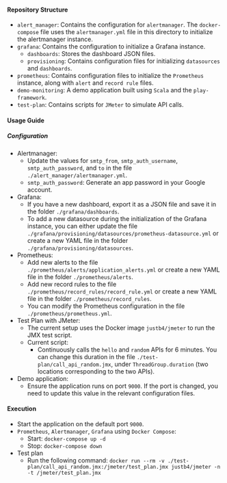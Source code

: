#### Repository Structure
- `alert_manager`: Contains the configuration for `alertmanager`. The `docker-compose` file uses the `alertmanager.yml` file in this directory to initialize the alertmanager instance.
- `grafana`: Contains the configuration to initialize a Grafana instance.
	- `dashboards`: Stores the dashboard JSON files.
	- `provisioning`: Contains configuration files for initializing `datasources` and `dashboards`.
- `prometheus`: Contains configuration files to initialize the `Prometheus` instance, along with `alert` and `record rule` files.
- `demo-monitoring`: A demo application built using `Scala` and the `play-framework`.
- `test-plan`: Contains scripts for `JMeter` to simulate API calls.

#### Usage Guide
##### Configuration
- Alertmanager: 
  - Update the values for `smtp_from`, `smtp_auth_username`, `smtp_auth_password`, and `to` in the file `./alert_manager/alertmanager.yml`.
  - `smtp_auth_password`: Generate an app password in your Google account.
- Grafana: 
  - If you have a new dashboard, export it as a JSON file and save it in the folder `./grafana/dashboards`.
  - To add a new datasource during the initialization of the Grafana instance, you can either update the file `./grafana/provisioning/datasources/prometheus-datasource.yml` or create a new YAML file in the folder `./grafana/provisioning/datasources`.
- Prometheus:
  - Add new alerts to the file `./prometheus/alerts/application_alerts.yml` or create a new YAML file in the folder `./prometheus/alerts`.
  - Add new record rules to the file `./prometheus/record_rules/record_rule.yml` or create a new YAML file in the folder `./prometheus/record_rules`.
  - You can modify the Prometheus configuration in the file `./prometheus/prometheus.yml`.
- Test Plan with JMeter:
  - The current setup uses the Docker image `justb4/jmeter` to run the JMX test script.
  - Current script:
    - Continuously calls the `hello` and `random` APIs for 6 minutes. You can change this duration in the file `./test-plan/call_api_random.jmx`, under `ThreadGroup.duration` (two locations corresponding to the two APIs).
- Demo application: 
  - Ensure the application runs on port `9000`. If the port is changed, you need to update this value in the relevant configuration files.
#### Execution
- Start the application on the default port `9000`.
- `Prometheus`, `Alertmanager`, `Grafana` using `Docker Compose`:
  - Start: `docker-compose up -d`
  - Stop: `docker-compose down`
- Test plan
  - Run the following command: `docker run --rm -v ./test-plan/call_api_random.jmx:/jmeter/test_plan.jmx justb4/jmeter -n -t /jmeter/test_plan.jmx`